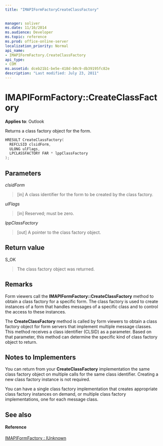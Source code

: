 ```yaml
---
title: "IMAPIFormFactoryCreateClassFactory"
 
 
manager: soliver
ms.date: 11/16/2014
ms.audience: Developer
ms.topic: reference
ms.prod: office-online-server
localization_priority: Normal
api_name:
- IMAPIFormFactory.CreateClassFactory
api_type:
- COM
ms.assetid: dceb21b1-be5e-418d-b0c9-db39195fc82e
description: "Last modified: July 23, 2011"
---
```


# IMAPIFormFactory::CreateClassFactory

  
  
**Applies to**: Outlook 
  
Returns a class factory object for the form.
  
```cpp
HRESULT CreateClassFactory(
  REFCLSID clsidForm,
  ULONG ulFlags,
  LPCLASSFACTORY FAR * lppClassFactory
);
```

## Parameters

 _clsidForm_
  
> [in] A class identifier for the form to be created by the class factory.
    
 _ulFlags_
  
> [in] Reserved; must be zero.
    
 _lppClassFactory_
  
> [out] A pointer to the class factory object.
    
## Return value

S_OK 
  
> The class factory object was returned.
    
## Remarks

Form viewers call the **IMAPIFormFactory::CreateClassFactory** method to obtain a class factory for a specific form. The class factory is used to create instances of a form that handles messages of a specific class and to control the access to these instances. 
  
The **CreateClassFactory** method is called by form viewers to obtain a class factory object for form servers that implement multiple message classes. This method receives a class identifier (CLSID) as a parameter. Based on that parameter, this method can determine the specific kind of class factory object to return. 
  
## Notes to Implementers

You can return from your **CreateClassFactory** implementation the same class factory object on multiple calls for the same class identifier. Creating a new class factory instance is not required. 
  
You can have a single class factory implementation that creates appropriate class factory instances on demand, or multiple class factory implementations, one for each message class.
  
## See also

#### Reference

[IMAPIFormFactory : IUnknown](imapiformfactoryiunknown.md)

